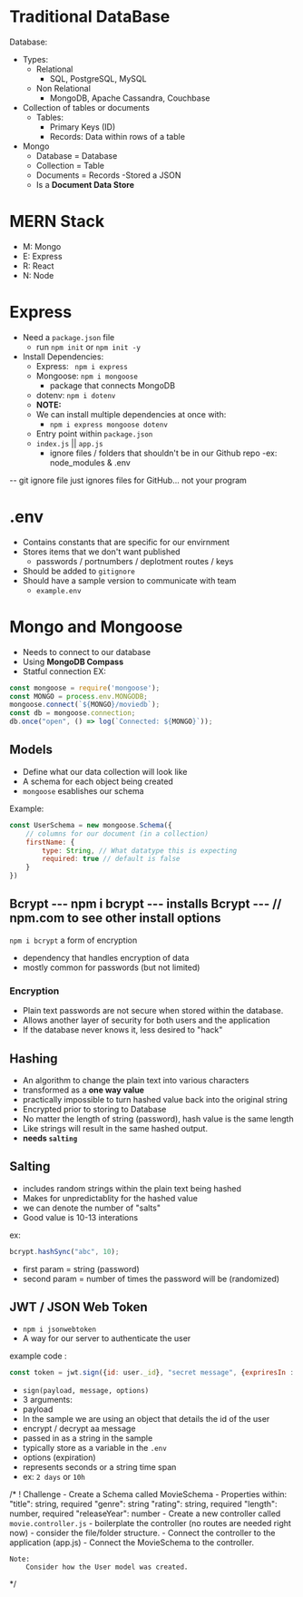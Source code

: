 # Traditional DataBase

Database:
- Types:
    - Relational
        - SQL, PostgreSQL, MySQL
    - Non Relational
        - MongoDB, Apache Cassandra, Couchbase
- Collection of tables or documents 
    - Tables:
        - Primary Keys (ID)
        - Records: Data within rows of a table
- Mongo
    - Database = Database
    - Collection = Table
    - Documents = Records
        -Stored a JSON
    - Is a **Document Data Store**
    

# MERN Stack
- M: Mongo
- E: Express
- R: React
- N: Node

# Express
- Need a `package.json` file
    - run `npm init` or `npm init -y`
- Install Dependencies:
    - Express: ` npm i express`
    - Mongoose: `npm i mongoose`
        - package that connects MongoDB
    - dotenv: `npm i dotenv`
    - **NOTE:**
    - We can install multiple dependencies at once with:
        - `npm i express mongoose dotenv`
    - Entry point within `package.json`
    - `index.js` || `app.js`
        - ignore files / folders that shouldn't be in our Github repo 
            -ex: node_modules & .env

-- git ignore file just ignores files for GitHub... not your program

# .env
- Contains constants that are specific for our envirnment
- Stores items that we don't want published
    - passwords / portnumbers / deplotment routes / keys
- Should be added to `gitignore`
- Should have a sample version to communicate with team
    - `example.env`

# Mongo and Mongoose
- Needs to connect to our database
- Using **MongoDB Compass**
- Statful connection
EX:
```js
const mongoose = require('mongoose');
const MONGO = process.env.MONGODB;
mongoose.connect(`${MONGO}/moviedb`);
const db = mongoose.connection;
db.once("open", () => log(`Connected: ${MONGO}`));
```

## Models
- Define what our data collection will look like
- A schema for each object being created
- `mongoose` esablishes our schema

Example:
```js
const UserSchema = new mongoose.Schema({
    // columns for our document (in a collection)
    firstName: {
        type: String, // What datatype this is expecting
        required: true // default is false
    }
})
```
<!-- /*
! CHALLENGE:
    - Add a boilerplate code for the controller
    - Create a POST method route ('/signup')
    - Make sure route is working
        - simple response of "Connected"
        -Test in Postman
    - full URL is:
        - localhost:4000/user/signup
*/ -->

## Bcrypt --- npm i bcrypt --- installs Bcrypt ---  // npm.com to see other install options
`npm i bcrypt`   a form of encryption
- dependency that handles encryption of data
- mostly common for passwords (but not limited)

### Encryption
- Plain text passwords are not secure when stored within the database.
- Allows another layer of security for both users and the application
- If the database never knows it, less desired to "hack"

## Hashing
- An algorithm to change the plain text into various characters
- transformed as a **one way value**
- practically impossible to turn hashed value back into the original string
- Encrypted prior to storing to Database
- No matter the length of string (password), hash value is the same length
- Like strings will result in the same hashed output.
-  **needs `salting`**

## Salting
- includes random strings within the plain text being hashed
- Makes for unpredictablity for the hashed value 
- we can denote the number of "salts"
- Good value is 10-13 interations

ex:
```js
bcrypt.hashSync("abc", 10);
```
- first param = string (password)
- second param = number of times the password will be (randomized)

## JWT / JSON Web Token
- `npm i jsonwebtoken`
- A way for our server to authenticate the user

example code :
```js
const token = jwt.sign({id: user._id}, "secret message", {expriresIn : 60 * 60 *24})
```
- `sign(payload, message, options)`
- 3 arguments:
- payload
- In the sample we are using an object that details the id of the user
- encrypt / decrypt aa message
- passed in as a string in the sample
- typically store as a variable in the `.env`
- options (expiration)
- represents seconds or a string time span
- ex: `2 days` or `10h`


/* 
! Challenge
    - Create a Schema called MovieSchema
    - Properties within:
        "title": string, required
        "genre": string
        "rating": string, required
        "length": number, required
        "releaseYear": number
    - Create a new controller called `movie.controller.js`
      - boilerplate the controller (no routes are needed right now)
      - consider the file/folder structure.
    - Connect the controller to the application (app.js)
    - Connect the MovieSchema to the controller.
        
    Note:
        Consider how the User model was created.
*/